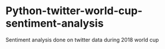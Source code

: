 # Python-twitter-world-cup-sentiment-analysis
Sentiment analysis done on twitter data during 2018 world cup

